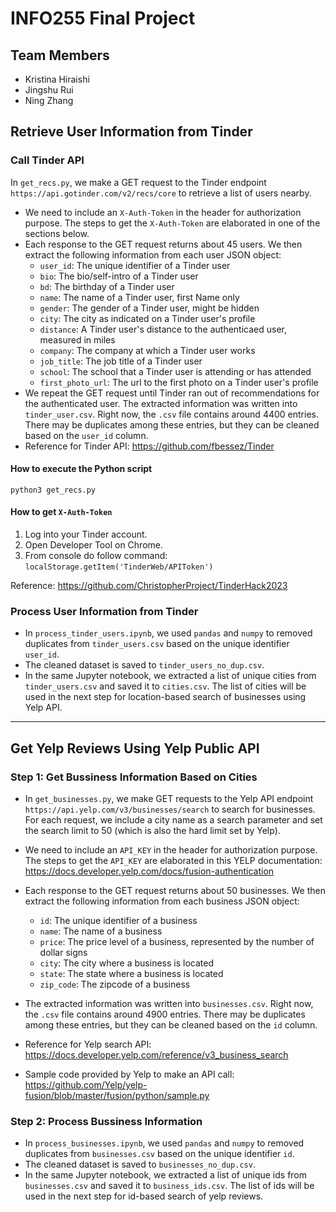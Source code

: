 # INFO255 Final Project

## Team Members
- Kristina Hiraishi
- Jingshu Rui
- Ning Zhang

## Retrieve User Information from Tinder

### Call Tinder API
In `get_recs.py`, we make a GET request to the Tinder endpoint `https://api.gotinder.com/v2/recs/core` to retrieve a list of users nearby.

- We need to include an `X-Auth-Token` in the header for authorization purpose. The steps to get the `X-Auth-Token` are elaborated in one of the sections below.
- Each response to the GET request returns about 45 users. We then extract the following information from each user JSON object:
    - `user_id`: The unique identifier of a Tinder user 
    - `bio`: The bio/self-intro of a Tinder user 
    - `bd`: The birthday of a Tinder user 
    - `name`: The name of a Tinder user, first Name only
    - `gender`: The gender of a Tinder user, might be hidden
    - `city`: The city as indicated on a Tinder user's profile
    - `distance`: A Tinder user's distance to the authenticaed user, measured in miles
    - `company`: The company at which a Tinder user works
    - `job_title`: The job title of a Tinder user
    - `school`: The school that a Tinder user is attending or has attended
    - `first_photo_url`: The url to the first photo on a Tinder user's profile
- We repeat the GET request until Tinder ran out of recommendations for the authenticated user. The extracted information was written into `tinder_user.csv`. Right now, the `.csv` file contains around 4400 entries. There may be duplicates among these entries, but they can be cleaned based on the `user_id` column.
- Reference for Tinder API: https://github.com/fbessez/Tinder

#### How to execute the Python script
`python3 get_recs.py`

#### How to get `X-Auth-Token`
1. Log into your Tinder account.
2. Open Developer Tool on Chrome.
3. From console do follow command: `localStorage.getItem('TinderWeb/APIToken')`

Reference: https://github.com/ChristopherProject/TinderHack2023

### Process User Information from Tinder
- In `process_tinder_users.ipynb`, we used `pandas` and `numpy` to removed duplicates from `tinder_users.csv` based on the unique identifier `user_id`.
- The cleaned dataset is saved to `tinder_users_no_dup.csv`.
- In the same Jupyter notebook, we extracted a list of unique cities from `tinder_users.csv` and saved it to `cities.csv`. The list of cities will be used in the next step for location-based search of businesses using Yelp API.

---
## Get Yelp Reviews Using Yelp Public API

### Step 1: Get Bussiness Information Based on Cities

- In `get_businesses.py`, we make GET requests to the Yelp API endpoint `https://api.yelp.com/v3/businesses/search` to search for businesses. For each request, we include a city name as a search parameter and set the search limit to 50 (which is also the hard limit set by Yelp).

- We need to include an `API_KEY` in the header for authorization purpose. The steps to get the `API_KEY` are elaborated in this YELP documentation: https://docs.developer.yelp.com/docs/fusion-authentication
- Each response to the GET request returns about 50 businesses. We then extract the following information from each business JSON object:
    - `id`: The unique identifier of a business 
    - `name`: The name of a business
    - `price`: The price level of a business, represented by the number of dollar signs
    - `city`: The city where a business is located
    - `state`: The state where a business is located
    - `zip_code`: The zipcode of a business
- The extracted information was written into `businesses.csv`. Right now, the `.csv` file contains around 4900 entries. There may be duplicates among these entries, but they can be cleaned based on the `id` column.
- Reference for Yelp search API: https://docs.developer.yelp.com/reference/v3_business_search
- Sample code provided by Yelp to make an API call: https://github.com/Yelp/yelp-fusion/blob/master/fusion/python/sample.py

### Step 2: Process Bussiness Information

- In `process_businesses.ipynb`, we used `pandas` and `numpy` to removed duplicates from `businesses.csv` based on the unique identifier `id`.
- The cleaned dataset is saved to `businesses_no_dup.csv`.
- In the same Jupyter notebook, we extracted a list of unique ids from `businesses.csv` and saved it to `business_ids.csv`. The list of ids will be used in the next step for id-based search of yelp reviews.
